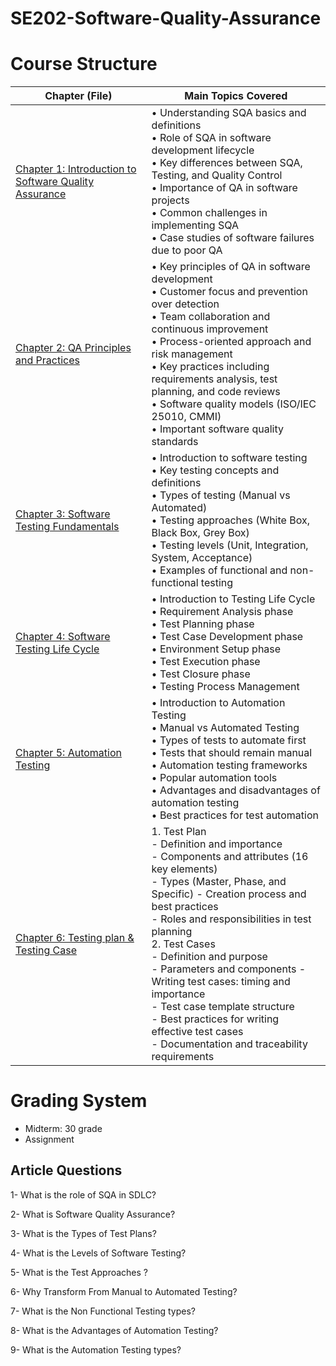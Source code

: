 # SE202-Software-Quality-Assurance


# Course Structure 


| Chapter (File) | Main Topics Covered |
|----------------|-------------------|
| [Chapter 1: Introduction to Software Quality Assurance](https://github.com/astral-fate/SE202-Software-Quality-Assurance/tree/main/Lecture%201) | • Understanding SQA basics and definitions<br>• Role of SQA in software development lifecycle<br>• Key differences between SQA, Testing, and Quality Control<br>• Importance of QA in software projects<br>• Common challenges in implementing SQA<br>• Case studies of software failures due to poor QA |
| [Chapter 2: QA Principles and Practices](https://github.com/astral-fate/SE202-Software-Quality-Assurance/tree/main/Lecture%202) | • Key principles of QA in software development<br>• Customer focus and prevention over detection<br>• Team collaboration and continuous improvement<br>• Process-oriented approach and risk management<br>• Key practices including requirements analysis, test planning, and code reviews<br>• Software quality models (ISO/IEC 25010, CMMI)<br>• Important software quality standards |
| [Chapter 3: Software Testing Fundamentals](https://github.com/astral-fate/SE202-Software-Quality-Assurance/tree/main/Lecture%203) | • Introduction to software testing<br>• Key testing concepts and definitions<br>• Types of testing (Manual vs Automated)<br>• Testing approaches (White Box, Black Box, Grey Box)<br>• Testing levels (Unit, Integration, System, Acceptance)<br>• Examples of functional and non-functional testing |
| [Chapter 4: Software Testing Life Cycle](https://github.com/astral-fate/SE202-Software-Quality-Assurance/tree/main/Lecture%204) | • Introduction to Testing Life Cycle<br>• Requirement Analysis phase<br>• Test Planning phase<br>• Test Case Development phase<br>• Environment Setup phase<br>• Test Execution phase<br>• Test Closure phase<br>• Testing Process Management |
| [Chapter 5: Automation Testing](https://github.com/astral-fate/SE202-Software-Quality-Assurance/tree/main/Lecture%205) | • Introduction to Automation Testing<br>• Manual vs Automated Testing<br>• Types of tests to automate first<br>• Tests that should remain manual<br>• Automation testing frameworks<br>• Popular automation tools<br>• Advantages and disadvantages of automation testing<br>• Best practices for test automation |
| [Chapter 6: Testing plan & Testing Case](https://github.com/astral-fate/SE202-Software-Quality-Assurance/tree/main/Lecture%206) | 1. Test Plan <br> - Definition and importance <br> - Components and attributes (16 key elements) <br> - Types (Master, Phase, and Specific) - Creation process and best practices <br> - Roles and responsibilities in test planning <br> 2. Test Cases <br> - Definition and purpose <br> - Parameters and components - Writing test cases: timing and importance <br> - Test case template structure <br> - Best practices for writing effective test cases <br> - Documentation and traceability requirements | 


# Grading System

- Midterm: 30 grade
- Assignment 


## Article Questions 

1- What is the role of SQA in SDLC? 

2- What is Software Quality Assurance?

3- What is the Types of Test Plans?

4- What is the Levels of Software Testing? 

5- What is the Test Approaches ? 

6- Why Transform From Manual to Automated Testing? 

7- What is the Non Functional Testing types? 

8- What is the Advantages of Automation Testing? 

9- What is the Automation Testing types? 

